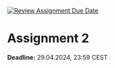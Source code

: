 [![Review Assignment Due Date](https://classroom.github.com/assets/deadline-readme-button-24ddc0f5d75046c5622901739e7c5dd533143b0c8e959d652212380cedb1ea36.svg)](https://classroom.github.com/a/njZZgNNW)
# Assignment 2

**Deadline:** 29.04.2024, 23:59 CEST